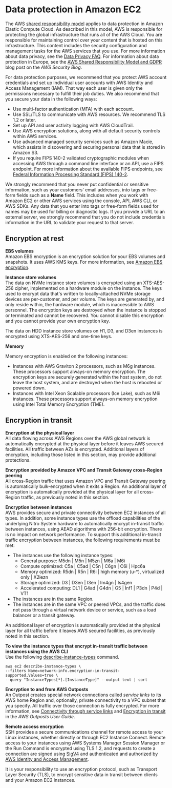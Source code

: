 # Data protection in Amazon EC2<a name="data-protection"></a>

The AWS [shared responsibility model](http://aws.amazon.com/compliance/shared-responsibility-model/) applies to data protection in Amazon Elastic Compute Cloud\. As described in this model, AWS is responsible for protecting the global infrastructure that runs all of the AWS Cloud\. You are responsible for maintaining control over your content that is hosted on this infrastructure\. This content includes the security configuration and management tasks for the AWS services that you use\. For more information about data privacy, see the [Data Privacy FAQ](http://aws.amazon.com/compliance/data-privacy-faq)\. For information about data protection in Europe, see the [AWS Shared Responsibility Model and GDPR](http://aws.amazon.com/blogs/security/the-aws-shared-responsibility-model-and-gdpr/) blog post on the *AWS Security Blog*\.

For data protection purposes, we recommend that you protect AWS account credentials and set up individual user accounts with AWS Identity and Access Management \(IAM\)\. That way each user is given only the permissions necessary to fulfill their job duties\. We also recommend that you secure your data in the following ways:
+ Use multi\-factor authentication \(MFA\) with each account\.
+ Use SSL/TLS to communicate with AWS resources\. We recommend TLS 1\.2 or later\.
+ Set up API and user activity logging with AWS CloudTrail\.
+ Use AWS encryption solutions, along with all default security controls within AWS services\.
+ Use advanced managed security services such as Amazon Macie, which assists in discovering and securing personal data that is stored in Amazon S3\.
+ If you require FIPS 140\-2 validated cryptographic modules when accessing AWS through a command line interface or an API, use a FIPS endpoint\. For more information about the available FIPS endpoints, see [Federal Information Processing Standard \(FIPS\) 140\-2](http://aws.amazon.com/compliance/fips/)\.

We strongly recommend that you never put confidential or sensitive information, such as your customers' email addresses, into tags or free\-form fields such as a **Name** field\. This includes when you work with Amazon EC2 or other AWS services using the console, API, AWS CLI, or AWS SDKs\. Any data that you enter into tags or free\-form fields used for names may be used for billing or diagnostic logs\. If you provide a URL to an external server, we strongly recommend that you do not include credentials information in the URL to validate your request to that server\.

## Encryption at rest<a name="encryption-rest"></a>

**EBS volumes**  
Amazon EBS encryption is an encryption solution for your EBS volumes and snapshots\. It uses AWS KMS keys\. For more information, see [Amazon EBS encryption](EBSEncryption.md)\.

**Instance store volumes**  
The data on NVMe instance store volumes is encrypted using an XTS\-AES\-256 cipher, implemented on a hardware module on the instance\. The keys used to encrypt data that's written to locally\-attached NVMe storage devices are per\-customer, and per volume\. The keys are generated by, and only reside within, the hardware module, which is inaccessible to AWS personnel\. The encryption keys are destroyed when the instance is stopped or terminated and cannot be recovered\. You cannot disable this encryption and you cannot provide your own encryption key\.

The data on HDD instance store volumes on H1, D3, and D3en instances is encrypted using XTS\-AES\-256 and one\-time keys\.

**Memory**

Memory encryption is enabled on the following instances:
+ Instances with AWS Graviton 2 processors, such as M6g instances\. These processors support always\-on memory encryption\. The encryption keys are securely generated within the host system, do not leave the host system, and are destroyed when the host is rebooted or powered down\.
+ Instances with Intel Xeon Scalable processors \(Ice Lake\), such as M6i instances\. These processors support always\-on memory encryption using Intel Total Memory Encryption \(TME\)\. 

## Encryption in transit<a name="encryption-transit"></a>

**Encryption at the physical layer**  
All data flowing across AWS Regions over the AWS global network is automatically encrypted at the physical layer before it leaves AWS secured facilities\. All traffic between AZs is encrypted\. Additional layers of encryption, including those listed in this section, may provide additional protections\. 

**Encryption provided by Amazon VPC and Transit Gateway cross\-Region peering**  
All cross\-Region traffic that uses Amazon VPC and Transit Gateway peering is automatically bulk\-encrypted when it exits a Region\. An additional layer of encryption is automatically provided at the physical layer for all cross\-Region traffic, as previously noted in this section\.

**Encryption between instances**  
AWS provides secure and private connectivity between EC2 instances of all types\. In addition, some instance types use the offload capabilities of the underlying Nitro System hardware to automatically encrypt in\-transit traffic between instances, using AEAD algorithms with 256\-bit encryption\. There is no impact on network performance\. To support this additional in\-transit traffic encryption between instances, the following requirements must be met:
+ The instances use the following instance types:
  + General purpose: M5dn \| M5n \| M5zn \| M6a \| M6i
  + Compute optimized: C5a \| C5ad \| C5n \| C6gn \| C6i \| Hpc6a
  + Memory optimized: R5dn \| R5n \| R6i \| high memory \(u\-\*\), virtualized only \| X2iezn
  + Storage optimized: D3 \| D3en \| I3en \| Im4gn \| Is4gen
  + Accelerated computing: DL1 \| G4ad \| G4dn \| G5 \| Inf1 \| P3dn \| P4d \| VT1
+ The instances are in the same Region\.
+ The instances are in the same VPC or peered VPCs, and the traffic does not pass through a virtual network device or service, such as a load balancer or a transit gateway\.

An additional layer of encryption is automatically provided at the physical layer for all traffic before it leaves AWS secured facilities, as previously noted in this section\.

**To view the instance types that encrypt in\-transit traffic between instances using the AWS CLI**  
Use the following [ describe\-instance\-types](https://docs.aws.amazon.com/cli/latest/reference/ec2/describe-instance-types.html) command\.

```
aws ec2 describe-instance-types \
--filters Name=network-info.encryption-in-transit-supported,Values=true \ 
--query "InstanceTypes[*].[InstanceType]" --output text | sort
```

**Encryption to and from AWS Outposts**  
An Outpost creates special network connections called *service links* to its AWS home Region and, optionally, private connectivity to a VPC subnet that you specify\. All traffic over those connection is fully encrypted\. For more information, see [Connectivity through service links](https://docs.aws.amazon.com/outposts/latest/userguide/region-connectivity.html#service-links) and [Encryption in transit](https://docs.aws.amazon.com/outposts/latest/userguide/data-protection.html#encryption-transit) in the *AWS Outposts User Guide*\.

**Remote access encryption**  
SSH provides a secure communications channel for remote access to your Linux instances, whether directly or through EC2 Instance Connect\. Remote access to your instances using AWS Systems Manager Session Manager or the Run Command is encrypted using TLS 1\.2, and requests to create a connection are signed using [SigV4](https://docs.aws.amazon.com/general/latest/gr/signature-version-4.html) and authenticated and authorized by [AWS Identity and Access Management](https://docs.aws.amazon.com/IAM/latest/UserGuide/introduction.html)\.

It is your responsibility to use an encryption protocol, such as Transport Layer Security \(TLS\), to encrypt sensitive data in transit between clients and your Amazon EC2 instances\.